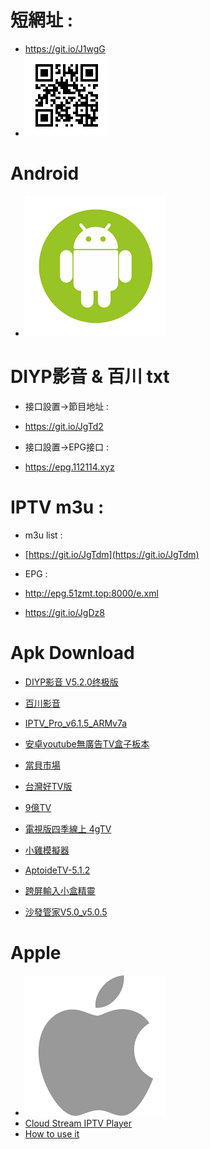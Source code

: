 # 短網址 :
- https://git.io/J1wgG
- ![MyQR](./MyQR.png)

# Android 
- ![Android](./Android.png)
# DIYP影音 & 百川 txt
- 接口設置->節目地址 :
- https://git.io/JgTd2

- 接口設置->EPG接口 :
- https://epg.112114.xyz

# IPTV m3u :
- m3u list :
- [https://git.io/JgTdm](https://git.io/JgTdm)

- EPG :
- http://epg.51zmt.top:8000/e.xml
- https://git.io/JgDz8

# Apk Download
- [DIYP影音 V5.2.0终极版](https://github.com/StanleyChen0924/Myself/blob/main/.github/ts/Apk/DIYP%E5%BD%B1%E9%9F%B3%20V5.2.0%E7%BB%88%E6%9E%81%E7%89%88.apk?raw=true)

- [百川影音](https://github.com/StanleyChen0924/Myself/blob/main/.github/ts/Apk/%E7%99%BE%E5%B7%9D%E5%BD%B1%E9%9F%B3%20%E6%94%AF%E6%8C%81tvbus.apk?raw=true)

- [IPTV_Pro_v6.1.5_ARMv7a](https://github.com/StanleyChen0924/Myself/blob/main/.github/ts/Apk/IPTV_Pro_v6.1.5_ARMv7a.apk?raw=true)

- [安卓youtube無廣告TV盒子板本](https://github.com/yuliskov/SmartTubeNext/releases/download/12.24/STubeNext_ststable_v12.24_r.apk)

- [當貝市場](https://github.com/StanleyChen0924/Myself/blob/main/.github/ts/Apk/Danbamark.apk?raw=true)

- [台灣好TV版](https://github.com/StanleyChen0924/Myself/blob/main/.github/ts/Apk/TaiwangoodBD8.2.apk?raw=true)

- [9億TV](https://github.com/StanleyChen0924/Myself/blob/main/.github/ts/Apk/9E_TV.apk?raw=true)

- [電視版四季線上 4gTV](https://github.com/StanleyChen0924/Myself/blob/main/.github/ts/Apk/%E9%9B%BB%E8%A6%96%E7%89%88%E5%9B%9B%E5%AD%A3%E7%B7%9A%E4%B8%8A%204gTV_v1.2.7.apk?raw=true)

- [小雞模擬器](https://github.com/StanleyChen0924/Myself/blob/main/.github/ts/Apk/xiaoji_1.7.25-A128.apk?raw=true)

- [AptoideTV-5.1.2](https://github.com/StanleyChen0924/Myself/blob/main/.github/ts/Apk/AptoideTV-5.1.2.apk?raw=true)

- [跨屏輸入小盒精靈](https://github.com/StanleyChen0924/Myself/blob/main/.github/ts/Apk/%E8%B7%A8%E5%B1%8F%E8%BC%B8%E5%85%A5%E5%B0%8F%E7%9B%92%E7%B2%BE%E9%9D%88.apk?raw=true)

- [沙發管家V5.0_v5.0.5](https://github.com/StanleyChen0924/Myself/blob/main/.github/ts/Apk/%E6%B2%99%E7%99%BC%E7%AE%A1%E5%AE%B6V5.0_v5.0.5_webwww.apk?raw=true)

# Apple 
- ![Apple](./Apple.png)
- [Cloud Stream IPTV Player](https://apps.apple.com/us/app/cloud-stream-iptv-player/id1138002135)
- [How to use it](https://it-note.org/2017/08/25/cloudstream/)
